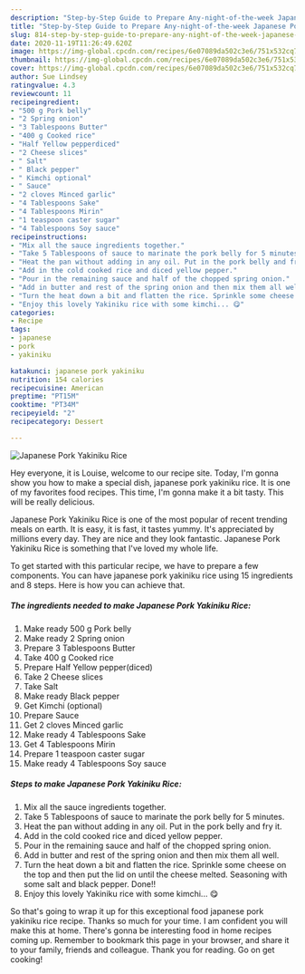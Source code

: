 ```yaml
---
description: "Step-by-Step Guide to Prepare Any-night-of-the-week Japanese Pork Yakiniku Rice"
title: "Step-by-Step Guide to Prepare Any-night-of-the-week Japanese Pork Yakiniku Rice"
slug: 814-step-by-step-guide-to-prepare-any-night-of-the-week-japanese-pork-yakiniku-rice
date: 2020-11-19T11:26:49.620Z
image: https://img-global.cpcdn.com/recipes/6e07089da502c3e6/751x532cq70/japanese-pork-yakiniku-rice-recipe-main-photo.jpg
thumbnail: https://img-global.cpcdn.com/recipes/6e07089da502c3e6/751x532cq70/japanese-pork-yakiniku-rice-recipe-main-photo.jpg
cover: https://img-global.cpcdn.com/recipes/6e07089da502c3e6/751x532cq70/japanese-pork-yakiniku-rice-recipe-main-photo.jpg
author: Sue Lindsey
ratingvalue: 4.3
reviewcount: 11
recipeingredient:
- "500 g Pork belly"
- "2 Spring onion"
- "3 Tablespoons Butter"
- "400 g Cooked rice"
- "Half Yellow pepperdiced"
- "2 Cheese slices"
- " Salt"
- " Black pepper"
- " Kimchi optional"
- " Sauce"
- "2 cloves Minced garlic"
- "4 Tablespoons Sake"
- "4 Tablespoons Mirin"
- "1 teaspoon caster sugar"
- "4 Tablespoons Soy sauce"
recipeinstructions:
- "Mix all the sauce ingredients together."
- "Take 5 Tablespoons of sauce to marinate the pork belly for 5 minutes."
- "Heat the pan without adding in any oil. Put in the pork belly and fry it."
- "Add in the cold cooked rice and diced yellow pepper."
- "Pour in the remaining sauce and half of the chopped spring onion."
- "Add in butter and rest of the spring onion and then mix them all well."
- "Turn the heat down a bit and flatten the rice. Sprinkle some cheese on the top and then put the lid on until the cheese melted. Seasoning with some salt and black pepper. Done!!"
- "Enjoy this lovely Yakiniku rice with some kimchi... 😋"
categories:
- Recipe
tags:
- japanese
- pork
- yakiniku

katakunci: japanese pork yakiniku 
nutrition: 154 calories
recipecuisine: American
preptime: "PT15M"
cooktime: "PT34M"
recipeyield: "2"
recipecategory: Dessert

---
```



![Japanese Pork Yakiniku Rice](https://img-global.cpcdn.com/recipes/6e07089da502c3e6/751x532cq70/japanese-pork-yakiniku-rice-recipe-main-photo.jpg)

Hey everyone, it is Louise, welcome to our recipe site. Today, I'm gonna show you how to make a special dish, japanese pork yakiniku rice. It is one of my favorites food recipes. This time, I'm gonna make it a bit tasty. This will be really delicious.



Japanese Pork Yakiniku Rice is one of the most popular of recent trending meals on earth. It is easy, it is fast, it tastes yummy. It's appreciated by millions every day. They are nice and they look fantastic. Japanese Pork Yakiniku Rice is something that I've loved my whole life.


To get started with this particular recipe, we have to prepare a few components. You can have japanese pork yakiniku rice using 15 ingredients and 8 steps. Here is how you can achieve that.

<!--inarticleads1-->

##### The ingredients needed to make Japanese Pork Yakiniku Rice:

1. Make ready 500 g Pork belly
1. Make ready 2 Spring onion
1. Prepare 3 Tablespoons Butter
1. Take 400 g Cooked rice
1. Prepare Half Yellow pepper(diced)
1. Take 2 Cheese slices
1. Take  Salt
1. Make ready  Black pepper
1. Get  Kimchi (optional)
1. Prepare  Sauce
1. Get 2 cloves Minced garlic
1. Make ready 4 Tablespoons Sake
1. Get 4 Tablespoons Mirin
1. Prepare 1 teaspoon caster sugar
1. Make ready 4 Tablespoons Soy sauce




<!--inarticleads2-->

##### Steps to make Japanese Pork Yakiniku Rice:

1. Mix all the sauce ingredients together.
1. Take 5 Tablespoons of sauce to marinate the pork belly for 5 minutes.
1. Heat the pan without adding in any oil. Put in the pork belly and fry it.
1. Add in the cold cooked rice and diced yellow pepper.
1. Pour in the remaining sauce and half of the chopped spring onion.
1. Add in butter and rest of the spring onion and then mix them all well.
1. Turn the heat down a bit and flatten the rice. Sprinkle some cheese on the top and then put the lid on until the cheese melted. Seasoning with some salt and black pepper. Done!!
1. Enjoy this lovely Yakiniku rice with some kimchi... 😋




So that's going to wrap it up for this exceptional food japanese pork yakiniku rice recipe. Thanks so much for your time. I am confident you will make this at home. There's gonna be interesting food in home recipes coming up. Remember to bookmark this page in your browser, and share it to your family, friends and colleague. Thank you for reading. Go on get cooking!
